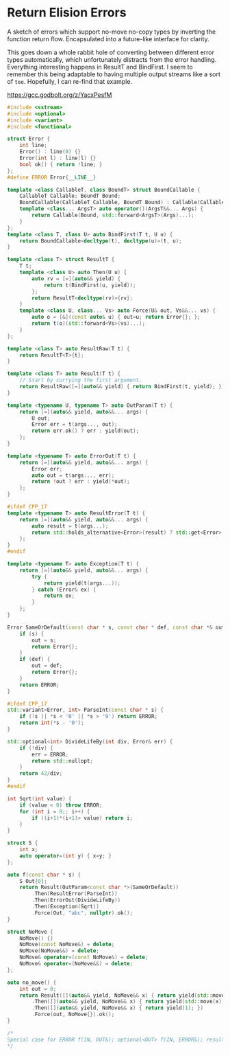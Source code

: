 # Return Elision Errors
<!---
---
layout: post
title:  "Return Elision Errors"
date:   2021-11-03 02:39:00 -0700
categories: experiment
---
-->

A sketch of errors which support no-move no-copy types by inverting the function return flow. Encapsulated into a future-like interface for clarity.

This goes down a whole rabbit hole of converting between different error types automatically, which unfortunately distracts from the error handling.
Everything interesting happens in ResultT and BindFirst. I seem to remember this being adaptable to having multiple output streams like a sort of `tee`. Hopefully, I can re-find that example.

https://gcc.godbolt.org/z/YacxPesfM

```c++
#include <sstream>
#include <optional>
#include <variant>
#include <functional>

struct Error {
    int line;
    Error() : line(0) {}
    Error(int l) : line(l) {}
    bool ok() { return !line; }
};
#define ERROR Error{__LINE__}

template <class CallableT, class BoundT> struct BoundCallable {
    CallableT Callable; BoundT Bound;
    BoundCallable(CallableT Callable, BoundT Bound) : Callable(Callable), Bound(Bound) {}
    template <class... ArgsT> auto operator()(ArgsT&&... Args) {
        return Callable(Bound, std::forward<ArgsT>(Args)...);
    }
};
template <class T, class U> auto BindFirst(T t, U u) {
    return BoundCallable<decltype(t), decltype(u)>(t, u);
}

template <class T> struct ResultT {
    T t;
    template <class U> auto Then(U u) {
        auto rv = [=](auto&& yield) {
            return t(BindFirst(u, yield));
        };
        return ResultT<decltype(rv)>{rv};
    }
    template <class U, class... Vs> auto Force(U& out, Vs&&... vs) {
        auto o = [&](const auto& u) { out=u; return Error{}; };
        return t(o)(std::forward<Vs>(vs)...);
    }
};

template <class T> auto ResultRaw(T t) {
    return ResultT<T>{t};
}

template <class T> auto Result(T t) {
    // Start by currying the first argument.
    return ResultRaw([=](auto&& yield) { return BindFirst(t, yield); });
}

template <typename U, typename T> auto OutParam(T t) {
    return [=](auto&& yield, auto&&... args) {
        U out;
        Error err = t(args..., out);
        return err.ok() ? err : yield(out);
    };
}

template <typename T> auto ErrorOut(T t) {
    return [=](auto&& yield, auto&&... args) {
        Error err;
        auto out = t(args..., err);
        return !out ? err : yield(*out);
    };
}

#ifdef CPP_17
template <typename T> auto ResultError(T t) {
    return [=](auto&& yield, auto&&... args) {
        auto result = t(args...);
        return std::holds_alternative<Error>(result) ? std::get<Error>(result) : yield(std::get<1>(result));
    };
}
#endif

template <typename T> auto Exception(T t) {
    return [=](auto&& yield, auto&&... args) {
        try {
            return yield(t(args...));
        } catch (Error& ex) {
            return ex;
        }
    };
}

Error SameOrDefault(const char * s, const char * def, const char *& out) {
    if (s) {
        out = s;
        return Error{};
    }
    if (def) {
        out = def;
        return Error{};
    }
    return ERROR;
}

#ifdef CPP_17
std::variant<Error, int> ParseInt(const char * s) {
    if (!s || *s < '0' || *s > '9') return ERROR;
    return int(*s - '0');
}

std::optional<int> DivideLifeBy(int div, Error& err) {
    if (!div) {
        err = ERROR;
        return std::nullopt;
    }
    return 42/div;
}
#endif

int Sqrt(int value) {
    if (value < 0) throw ERROR;
    for (int i = 0;; i++) {
        if ((i+1)*(i+1)> value) return i;
    }
}

struct S {
    int x;
    auto operator=(int y) { x=y; }
};

auto f(const char * s) {
    S Out{0};
    return Result(OutParam<const char *>(SameOrDefault))
        .Then(ResultError(ParseInt))
        .Then(ErrorOut(DivideLifeBy))
        .Then(Exception(Sqrt))
        .Force(Out, "abc", nullptr).ok();
}

struct NoMove {
    NoMove() {}
    NoMove(const NoMove&) = delete;
    NoMove(NoMove&&) = delete;
    NoMove& operator=(const NoMove&) = delete;
    NoMove& operator=(NoMove&&) = delete;
};

auto no_move() {
    int out = 0;
    return Result([](auto&& yield, NoMove&& x) { return yield(std::move(x)); })
        .Then([](auto&& yield, NoMove&& x) { return yield(std::move(x)); })
        .Then([](auto&& yield, NoMove&& x) { return yield(1); })
        .Force(out, NoMove{}).ok();
}

/*
Special case for ERROR f(IN, OUT&); optional<OUT> f(IN, ERROR&); result<OUT, ERROR> f(IN);
*/
```
